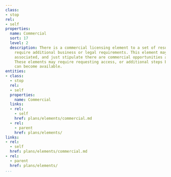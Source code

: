 ```yaml
---
class:
- stop
rel:
- self
properties:
  name: Commercial
  sort: 17
  level: 2
  description: There is a commercial licensing element to a set of resources, which
    require additional business or legal requirements. This element may not be cost
    associated, and just stipulate there are commercial opportunities around an API.
    These elements may require requesting access, or additional steps before they
    can become available.
entities:
- class:
  - stop
  rel:
  - self
  properties:
    name: Commercial
  links:
  - rel:
    - self
    href: plans/elements/commercial.md
  - rel:
    - parent
    href: plans/elements/
links:
- rel:
  - self
  href: plans/elements/commercial.md
- rel:
  - parent
  href: plans/elements/
...
```


